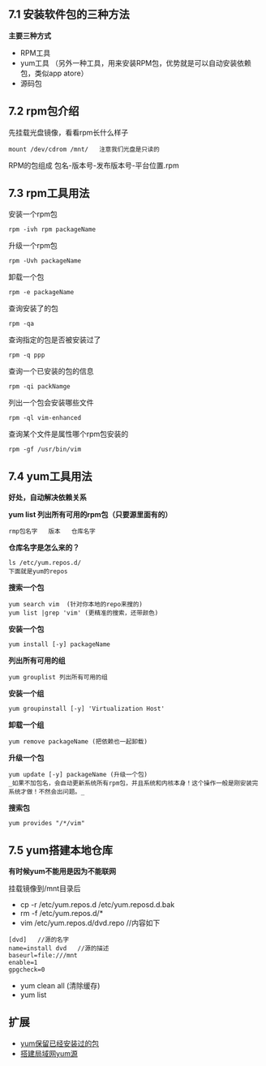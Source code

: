 ## 7.1 安装软件包的三种方法
**主要三种方式**
* RPM工具
* yum工具 （另外一种工具，用来安装RPM包，优势就是可以自动安装依赖包，类似app atore）
* 源码包


## 7.2 rpm包介绍
先挂载光盘镜像，看看rpm长什么样子
```
mount /dev/cdrom /mnt/   注意我们光盘是只读的
```
RPM的包组成  包名-版本号-发布版本号-平台位置.rpm



## 7.3 rpm工具用法
安装一个rpm包
```
rpm -ivh rpm packageName
```

升级一个rpm包
```
rpm -Uvh packageName
```

卸载一个包
```
rpm -e packageName
```

查询安装了的包
```
rpm -qa 
```

查询指定的包是否被安装过了
```
rpm -q ppp
```

查询一个已安装的包的信息
```
rpm -qi packNamge
```

列出一个包会安装哪些文件
```
rpm -ql vim-enhanced
```

查询某个文件是属性哪个rpm包安装的
```
rpm -gf /usr/bin/vim
```


## 7.4 yum工具用法
**好处，自动解决依赖关系**

**yum list 列出所有可用的rpm包（只要源里面有的）**
```
rmp包名字   版本   仓库名字
```

**仓库名字是怎么来的？**
```
ls /etc/yum.repos.d/
下面就是yum的repos
```

**搜索一个包**
```
yum search vim  (针对你本地的repo来搜的)
yum list |grep 'vim' (更精准的搜索，还带颜色)
```

**安装一个包**
```
yum install [-y] packageName
```

**列出所有可用的组**
```
yum grouplist 列出所有可用的组
```

**安装一个组**
```
yum groupinstall [-y] 'Virtualization Host'
```

**卸载一个组**
```
yum remove packageName (把依赖也一起卸载)
```

**升级一个包**
```
yum update [-y] packageName (升级一个包)
_如果不加包名，会自动更新系统所有rpm包，并且系统和内核本身！这个操作一般是刚安装完系统才做！不然会出问题。_
```

**搜索包**
```
yum provides "/*/vim"
```


## 7.5 yum搭建本地仓库

**有时候yum不能用是因为不能联网**

挂载镜像到/mnt目录后
* cp -r /etc/yum.repos.d /etc/yum.reposd.d.bak
* rm -f /etc/yum.repos.d/*
* vim /etc/yum.repos.d/dvd.repo  //内容如下

```
[dvd]   //源的名字
name=install dvd   //源的描述
baseurl=file:///mnt
enable=1
gpgcheck=0
```

* yum clean all   (清除缓存)
* yum list

## 扩展
* [yum保留已经安装过的包](http://www.360doc.com/content/11/0218/15/4171006_94080041.shtml)   
* [搭建局域网yum源](http://www.aminglinux.com/bbs/thread-7627-1-1.html)  
